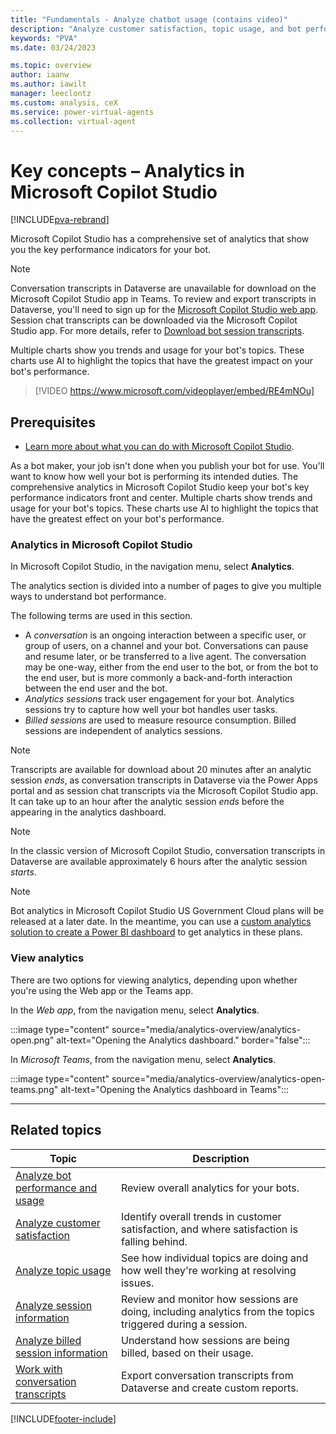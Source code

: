 ```yaml
---
title: "Fundamentals - Analyze chatbot usage (contains video)"
description: "Analyze customer satisfaction, topic usage, and bot performance in Microsoft Copilot Studio."
keywords: "PVA"
ms.date: 03/24/2023

ms.topic: overview
author: iaanw
ms.author: iawilt
manager: leeclontz
ms.custom: analysis, ceX
ms.service: power-virtual-agents
ms.collection: virtual-agent
---
```


# Key concepts – Analytics in Microsoft Copilot Studio

[!INCLUDE[pva-rebrand](includes/pva-rebrand.md)]

Microsoft Copilot Studio has a comprehensive set of analytics that show you the key performance indicators for your bot.

> [!NOTE]
> Conversation transcripts in Dataverse are unavailable for download on the Microsoft Copilot Studio app in Teams. To review and export transcripts in Dataverse, you'll need to sign up for the [Microsoft Copilot Studio web app](requirements-licensing-subscriptions.md). Session chat transcripts can be downloaded via the Microsoft Copilot Studio app. For more details, refer to [Download bot session transcripts](analytics-sessions.md#download-bot-session-transcripts).

Multiple charts show you trends and usage for your bot's topics. These charts use AI to highlight the topics that have the greatest impact on your bot's performance.

>
> [!VIDEO https://www.microsoft.com/videoplayer/embed/RE4mNOu]
>

## Prerequisites

- [Learn more about what you can do with Microsoft Copilot Studio](fundamentals-what-is-power-virtual-agents.md).


As a bot maker, your job isn't done when you publish your bot for use. You'll want to know how well your bot is performing its intended duties. The comprehensive analytics in Microsoft Copilot Studio keep your bot's key performance indicators front and center. Multiple charts show trends and usage for your bot's topics. These charts use AI to highlight the topics that have the greatest effect on your bot's performance.

### Analytics in Microsoft Copilot Studio

In Microsoft Copilot Studio, in the navigation menu, select **Analytics**.

The analytics section is divided into a number of pages to give you multiple ways to understand bot performance.

The following terms are used in this section.

- A _conversation_ is an ongoing interaction between a specific user, or group of users, on a channel and your bot. Conversations can pause and resume later, or be transferred to a live agent. The conversation may be one-way, either from the end user to the bot, or from the bot to the end user, but is more commonly a back-and-forth interaction between the end user and the bot.
- _Analytics sessions_ track user engagement for your bot. Analytics sessions try to capture how well your bot handles user tasks.
- _Billed sessions_ are used to measure resource consumption. Billed sessions are independent of analytics sessions.

> [!NOTE]
> Transcripts are available for download about 20 minutes after an analytic session _ends_, as conversation transcripts in Dataverse via the Power Apps portal and as session chat transcripts via the Microsoft Copilot Studio app. It can take up to an hour after the analytic session _ends_  before the appearing in the analytics dashboard.

> [!Note]
> In the classic version of Microsoft Copilot Studio, conversation transcripts in Dataverse are available approximately 6 hours after the analytic session _starts_.

> [!NOTE]
> Bot analytics in Microsoft Copilot Studio US Government Cloud plans will be released at a later date. In the meantime, you can use a [custom analytics solution to create a Power BI dashboard](https://powervirtualagents.microsoft.com/blog/custom-analytics-solution-for-power-virtual-agents/) to get analytics in these plans.

### View analytics

There are two options for viewing analytics, depending upon whether you're using the Web app or the Teams app.

In the *Web app*, from the navigation menu, select **Analytics**.

:::image type="content" source="media/analytics-overview/analytics-open.png" alt-text="Opening the Analytics dashboard." border="false":::

In *Microsoft Teams*, from the navigation menu, select **Analytics**.

:::image type="content" source="media/analytics-overview/analytics-open-teams.png" alt-text="Opening the Analytics dashboard in Teams":::

---

## Related topics

| Topic                                                              | Description                                                                                                |
|--------------------------------------------------------------------|------------------------------------------------------------------------------------------------------------|
| [Analyze bot performance and usage](analytics-summary.md)          | Review overall analytics for your bots.                                                                    |
| [Analyze customer satisfaction](analytics-csat.md)                 | Identify overall trends in customer satisfaction, and where satisfaction is falling behind.                |
| [Analyze topic usage](analytics-topic-details.md)                  | See how individual topics are doing and how well they're working at resolving issues.                      |
| [Analyze session information](analytics-sessions.md)               | Review and monitor how sessions are doing, including analytics from the topics triggered during a session. |
| [Analyze billed session information](analytics-billed-sessions.md) | Understand how sessions are being billed, based on their usage.                                            |
| [Work with conversation transcripts](analytics-sessions-transcripts.md)                         | Export conversation transcripts from Dataverse and create custom reports.                                  |

[!INCLUDE[footer-include](includes/footer-banner.md)]
